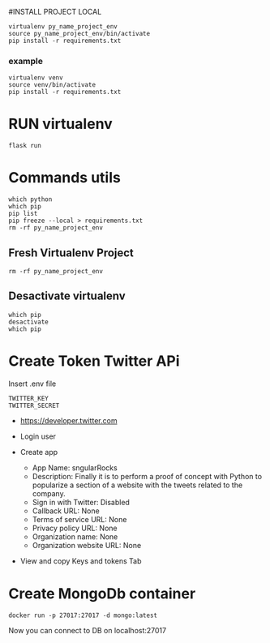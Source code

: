 #INSTALL PROJECT LOCAL
```
virtualenv py_name_project_env
source py_name_project_env/bin/activate
pip install -r requirements.txt
```

### example
```
virtualenv venv
source venv/bin/activate
pip install -r requirements.txt
```

# RUN virtualenv
```
flask run
```

# Commands utils
```
which python
which pip
pip list
pip freeze --local > requirements.txt
rm -rf py_name_project_env
```


## Fresh Virtualenv Project
```
rm -rf py_name_project_env
```

## Desactivate virtualenv
```
which pip
desactivate
which pip
```

# Create Token Twitter APi
Insert .env file
```
TWITTER_KEY
TWITTER_SECRET
```

- https://developer.twitter.com
- Login user
- Create app
    - App Name: sngularRocks
    - Description: Finally it is to perform a proof of concept with Python to popularize a section of a website with the tweets related to the company.
    - Sign in with Twitter: Disabled
    - Callback URL: None
    - Terms of service URL: None
    - Privacy policy URL: None
    - Organization name: None
    - Organization website URL: None

- View and copy Keys and tokens Tab

# Create MongoDb container
```
docker run -p 27017:27017 -d mongo:latest
```
Now you can connect to DB on localhost:27017
